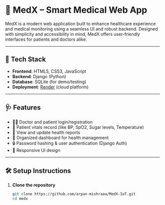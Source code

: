 # 💊 MedX – Smart Medical Web App

MedX is a modern web application built to enhance healthcare experience and medical monitoring using a seamless UI and robust backend. Designed with simplicity and accessibility in mind, MedX offers user-friendly interfaces for patients and doctors alike.

---

## 🚀 Tech Stack

- **Frontend**: HTML5, CSS3, JavaScript
- **Backend**: Django (Python)
- **Database**: SQLite (for demo/testing)
- **Deployment**: [Render](https://render.com) (cloud platform)

---

## 🩺 Features

- 🧑‍⚕️ Doctor and patient login/registration
- 📝 Patient vitals record (like BP, SpO2, Sugar levels, Temperature)
- 📄 View and update health reports
- 📂 Organized dashboard for health management
- 🔒 Password hashing & user authentication (Django Auth)
- 📱 Responsive UI design

---

## 🛠️ Setup Instructions

1. **Clone the repository**
   ```bash
   git clone https://github.com/arpan-mishraaa/MedX-IoT.git
   cd medx
